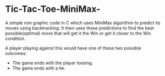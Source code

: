 # Tic-Tac-Toe-MiniMax-
A simple non graphic code in C which uses MiniMax algorithim to predict its moves using backtracking.
It then uses these predictions to find the best possible(optimal) move that will get it the Win or get it closer
to the Win condition.

A player playing against this would have one of these two possible outcomes:
* The game ends with the player loosing.
* The game ends with a tie.
